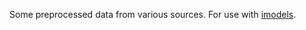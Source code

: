 Some preprocessed data from various sources. For use with [imodels](https://github.com/csinva/imodels).